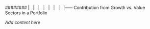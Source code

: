 ######## |   |   |   |   |   |   |   ├── Contribution from Growth vs. Value Sectors in a Portfolio

*Add content here*